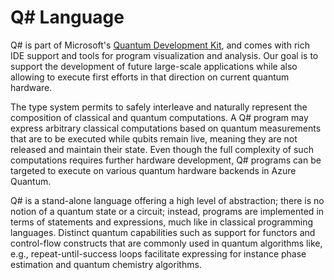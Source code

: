 # Q# Language

Q# is part of Microsoft's [Quantum Development Kit](http://www.microsoft.com/quantum), and comes with rich IDE support and tools for program visualization and analysis.
Our goal is to support the development of future large-scale applications while also allowing to execute first efforts in that direction on current quantum hardware. 

The type system permits to safely interleave and naturally represent the composition of classical and quantum computations. A Q# program may express arbitrary classical computations based on quantum measurements that are to be executed while qubits remain live, meaning they are not released and maintain their state. Even though the full complexity of such computations requires further hardware development, Q# programs can be targeted to execute on various quantum hardware backends in Azure Quantum.

Q# is a stand-alone language offering a high level of abstraction;
there is no notion of a quantum state or a circuit; instead, 
programs are implemented in terms of statements and expressions, much like in classical programming languages. Distinct quantum capabilities such as support for functors and control-flow constructs that are commonly used in quantum algorithms like, e.g., repeat-until-success loops facilitate expressing for instance phase estimation and quantum chemistry algorithms.


